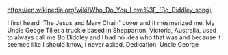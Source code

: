 


https://en.wikipedia.org/wiki/Who_Do_You_Love%3F_(Bo_Diddley_song)


I first heard 'The Jesus and Mary Chain' cover and it mesmerized me. My Uncle Geoge Tillet a truckie based in Shepparton, Victoria, Australia, used to always call me Bo Diddley and I had no idea who that was and because it seemed like I should know, I never asked. Dedication: Uncle George
